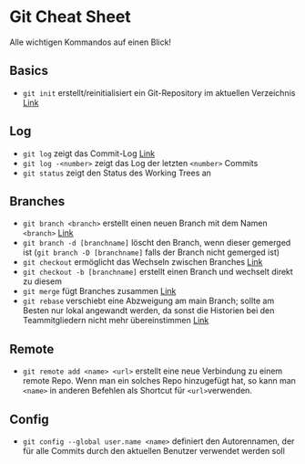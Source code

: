 # Git Cheat Sheet

Alle wichtigen Kommandos auf einen Blick!

## Basics

* `git init` erstellt/reinitialisiert ein Git-Repository im aktuellen Verzeichnis [Link](https://git-scm.com/docs/git-init)

## Log

* `git log` zeigt das Commit-Log [Link](https://git-scm.com/docs/git-log)
* `git log -<number>` zeigt das Log der letzten `<number>` Commits 
* `git status` zeigt den Status des Working Trees an

## Branches

* `git branch <branch>` erstellt einen neuen Branch mit dem Namen `<branch>` [Link](https://git-scm.com/book/en/v2/Git-Branching-Branch-Management)
* `git branch -d [branchname]` löscht den Branch, wenn dieser gemerged ist (`git branch -D [branchname]` falls der Branch nicht gemerged ist)
* `git checkout` ermöglicht das Wechseln zwischen Branches [Link](https://git-scm.com/docs/git-checkout)
* `git checkout -b [branchname]` erstellt einen Branch und wechselt direkt zu diesem
* `git merge` fügt Branches zusammen [Link](https://git-scm.com/docs/git-merge)
* `git rebase` verschiebt eine Abzweigung am main Branch; sollte am Besten nur lokal angewandt werden, da sonst die Historien bei den Teammitgliedern nicht mehr übereinstimmen [Link](https://git-scm.com/docs/git-rebase)

## Remote

* `git remote add <name> <url>` erstellt eine neue Verbindung zu einem remote Repo. Wenn man ein solches Repo hinzugefügt hat, so kann man `<name>` in anderen Befehlen als Shortcut für `<url>`verwenden.

## Config

* `git config --global user.name <name>` definiert den Autorennamen, der für alle Commits durch den aktuellen Benutzer verwendet werden soll
